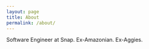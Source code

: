 ```yaml
---
layout: page
title: About
permalink: /about/
---
```


Software Engineer at Snap. Ex-Amazonian. Ex-Aggies.
